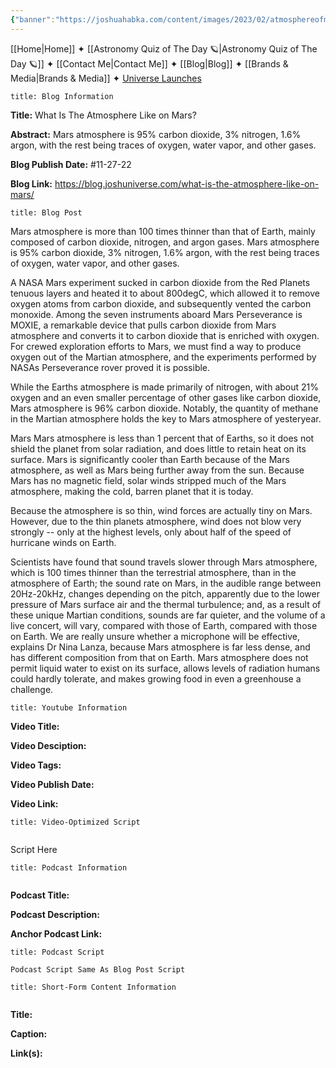```yaml
---
{"banner":"https://joshuahabka.com/content/images/2023/02/atmosphereofmars--1-.png","banner_x":0.5,"dg-publish":true,"permalink":"/blog/what-is-the-atmosphere-like-on-mars/","dgPassFrontmatter":true,"noteIcon":"","created":"","updated":""}
---
```




<div class="transclusion internal-embed is-loaded"><div class="markdown-embed">



[[Home\|Home]] ✦ [[Astronomy Quiz of The Day 🪐\|Astronomy Quiz of The Day 🪐]] ✦ [[Contact Me\|Contact Me]] ✦ [[Blog\|Blog]] ✦ [[Brands & Media\|Brands & Media]] ✦ [Universe Launches](https://stardashusa.com/)


</div></div>


```ad-info
title: Blog Information
```

**Title:** What Is The Atmosphere Like on Mars?

**Abstract:** Mars atmosphere is 95% carbon dioxide, 3% nitrogen, 1.6% argon, with the rest being traces of oxygen, water vapor, and other gases.

**Blog Publish Date:** #11-27-22

**Blog Link:** https://blog.joshuniverse.com/what-is-the-atmosphere-like-on-mars/

```ad-abstract
title: Blog Post
```

Mars atmosphere is more than 100 times thinner than that of Earth, mainly composed of carbon dioxide, nitrogen, and argon gases. Mars atmosphere is 95% carbon dioxide, 3% nitrogen, 1.6% argon, with the rest being traces of oxygen, water vapor, and other gases.

A NASA Mars experiment sucked in carbon dioxide from the Red Planets tenuous layers and heated it to about 800degC, which allowed it to remove oxygen atoms from carbon dioxide, and subsequently vented the carbon monoxide. Among the seven instruments aboard Mars Perseverance is MOXIE, a remarkable device that pulls carbon dioxide from Mars atmosphere and converts it to carbon dioxide that is enriched with oxygen. For crewed exploration efforts to Mars, we must find a way to produce oxygen out of the Martian atmosphere, and the experiments performed by NASAs Perseverance rover proved it is possible.

While the Earths atmosphere is made primarily of nitrogen, with about 21% oxygen and an even smaller percentage of other gases like carbon dioxide, Mars atmosphere is 96% carbon dioxide. Notably, the quantity of methane in the Martian atmosphere holds the key to Mars atmosphere of yesteryear.

Mars Mars atmosphere is less than 1 percent that of Earths, so it does not shield the planet from solar radiation, and does little to retain heat on its surface. Mars is significantly cooler than Earth because of the Mars atmosphere, as well as Mars being further away from the sun. Because Mars has no magnetic field, solar winds stripped much of the Mars atmosphere, making the cold, barren planet that it is today.

Because the atmosphere is so thin, wind forces are actually tiny on Mars. However, due to the thin planets atmosphere, wind does not blow very strongly -- only at the highest levels, only about half of the speed of hurricane winds on Earth.

Scientists have found that sound travels slower through Mars atmosphere, which is 100 times thinner than the terrestrial atmosphere, than in the atmosphere of Earth; the sound rate on Mars, in the audible range between 20Hz-20kHz, changes depending on the pitch, apparently due to the lower pressure of Mars surface air and the thermal turbulence; and, as a result of these unique Martian conditions, sounds are far quieter, and the volume of a live concert, will vary, compared with those of Earth, compared with those on Earth. We are really unsure whether a microphone will be effective, explains Dr Nina Lanza, because Mars atmosphere is far less dense, and has different composition from that on Earth. Mars atmosphere does not permit liquid water to exist on its surface, allows levels of radiation humans could hardly tolerate, and makes growing food in even a greenhouse a challenge.

```ad-info
title: Youtube Information
```

**Video Title:**

**Video Desciption:**

**Video Tags:**

**Video Publish Date:**

**Video Link:**

```ad-abstract
title: Video-Optimized Script


```

Script Here

```ad-info
title: Podcast Information


```

**Podcast Title:**

**Podcast Description:**

**Anchor Podcast Link:**

```ad-info
title: Podcast Script

Podcast Script Same As Blog Post Script

```


```ad-info
title: Short-Form Content Information


```

**Title:**

**Caption:**

**Link(s):**

